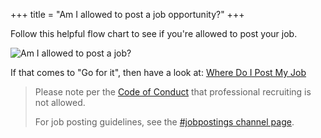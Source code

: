 +++
title = "Am I allowed to post a job opportunity?"
+++

Follow this helpful flow chart to see if you're allowed to post your job.

![Am I allowed to post a job?](/images/faq/am-i-allowed-to-post-a-job.jpg)

If that comes to "Go for it", then have a look at: [Where Do I Post My Job](/faqs/wheredoipostmyjob)

> Please note per the [Code of Conduct](https://github.com/zatech/code-of-conduct) that professional recruiting is not allowed.
>
> For job posting guidelines, see the [#jobpostings channel page](/jobpostings).